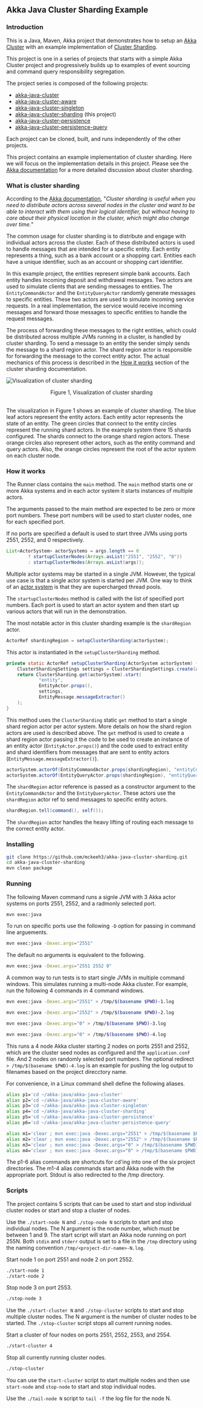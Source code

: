 ## Akka Java Cluster Sharding Example

### Introduction

This is a Java, Maven, Akka project that demonstrates how to setup an
[Akka Cluster](https://doc.akka.io/docs/akka/current/index-cluster.html)
with an example implementation of
[Cluster Sharding](https://doc.akka.io/docs/akka/current/cluster-sharding.html).

This project is one in a series of projects that starts with a simple Akka Cluster project and progressively builds up to examples of event sourcing and command query responsibility segregation.

The project series is composed of the following projects:
* [akka-java-cluster](https://github.com/mckeeh3/akka-java-cluster)
* [akka-java-cluster-aware](https://github.com/mckeeh3/akka-java-cluster-aware)
* [akka-java-cluster-singleton](https://github.com/mckeeh3/akka-java-cluster-singleton)
* [akka-java-cluster-sharding](https://github.com/mckeeh3/akka-java-cluster-sharding) (this project)
* [akka-java-cluster-persistence](https://github.com/mckeeh3/akka-java-cluster-persistence)
* [akka-java-cluster-persistence-query](https://github.com/mckeeh3/akka-java-cluster-persistence-query)

Each project can be cloned, built, and runs independently of the other projects.

This project contains an example implementation of cluster sharding. Here we will focus on the implementation details in this project. Please see the
[Akka documentation](https://doc.akka.io/docs/akka/current/cluster-sharding.html)
for a more detailed discussion about cluster sharding.

### What is cluster sharding

According to the [Akka documentation](https://doc.akka.io/docs/akka/current/cluster-sharding.html#introduction),
"*Cluster sharding is useful when you need to distribute actors across several nodes in the cluster and want to be able to interact with them using their logical identifier, but without having to care about their physical location in the cluster, which might also change over time.*"

The common usage for cluster sharding is to distribute and engage with individual actors across the cluster. Each of these distributed actors is used to handle messages that are intended for a specific entity. Each entity represents a thing, such as a bank account or a shopping cart. Entities each have a unique identifier, such as an account or shopping cart identifier.

In this example project, the entities represent simple bank accounts. Each entity handles incoming deposit and withdrawal messages. Two actors are used to simulate clients that are sending messages to entities. The `EntityCommandActor` and the `EntityQueryActor` randomly generate messages to specific entities. These two actors are used to simulate incoming service requests. In a real implementation, the service would receive incoming messages and forward those messages to specific entities to handle the request messages.

The process of forwarding these messages to the right entities, which could be distributed across multiple JVMs running in a cluster, is handled by cluster sharding. To send a message to an entity the sender simply sends the message to a shard region actor. The shard region actor is responsible for forwarding the message to the correct entity actor. The actual mechanics of this process is described in the
[How it works](https://doc.akka.io/docs/akka/current/cluster-sharding.html#how-it-works)
section of the cluster sharding documentation.

![Visualization of cluster sharding](docs/images/akka-cluster-k8-3-pods.png)
<center>Figure 1, Visualization of cluster sharding</center><br/>

The visualization in Figure 1 shows an example of cluster sharding. The blue leaf actors represent the entity actors. Each entity actor represents the state of an entity. The green circles that connect to the entity circles represent the running shard actors. In the example system there 15 shards configured. The shards connect to the orange shard region actors. These orange circles also represent other actors, such as the entity command and query actors. Also, the orange circles represent the root of the actor system on each cluster node.

### How it works

The Runner class contains the `main` method. The `main` method starts one or more Akka systems and in each actor system it starts instances of multiple actors.

The arguments passed to the main method are expected to be zero or more port numbers. These port numbers will be used to start cluster nodes, one for each specified port.

If no ports are specified a default is used to start three JVMs using ports 2551, 2552, and 0 respectively.

~~~java
List<ActorSystem> actorSystems = args.length == 0
        ? startupClusterNodes(Arrays.asList("2551", "2552", "0"))
        : startupClusterNodes(Arrays.asList(args));
~~~

Multiple actor systems may be started in a single JVM. However, the typical use case is that a single actor system is started per JVM. One way to think of an
[actor system](https://doc.akka.io/docs/akka/current/general/actor-systems.html)
is that they are supercharged thread pools.

The `startupClusterNodes` method is called with the list of specified port numbers. Each port is used to start an actor system and then start up various actors that will run in the demonstration.

The most notable actor in this cluster sharding example is the `shardRegion` actor.

~~~java
ActorRef shardingRegion = setupClusterSharding(actorSystem);
~~~

This actor is instantiated in the `setupClusterSharding` method.

~~~java
private static ActorRef setupClusterSharding(ActorSystem actorSystem) {
    ClusterShardingSettings settings = ClusterShardingSettings.create(actorSystem);
    return ClusterSharding.get(actorSystem).start(
            "entity",
            EntityActor.props(),
            settings,
            EntityMessage.messageExtractor()
    );
}
~~~

This method uses the `ClusterSharding` static `get` method to start a single shard region actor per actor system. More details on how the shard region actors are used is described above. The `get` method is used to create a shard region actor passing it the code to be used to create an instance of an entity actor (`EntityActor.props()`) and the code used to extract entity and shard identifiers from messages that are sent to entity actors (`EntityMessage.messageExtractor()`).

~~~java
actorSystem.actorOf(EntityCommandActor.props(shardingRegion), "entityCommand");
actorSystem.actorOf(EntityQueryActor.props(shardingRegion), "entityQuery");
~~~

The `shardRegion` actor reference is passed as a constructor argument to the `EntityCommandActor` and the `EntityQueryActor`. These actors use the `shardRegion` actor ref to send messages to specific entity actors.

~~~java
shardRegion.tell(command(), self());
~~~

The `shardRegion` actor handles the heavy lifting of routing each message to the correct entity actor.

### Installing

~~~bash
git clone https://github.com/mckeeh3/akka-java-cluster-sharding.git
cd akka-java-cluster-sharding
mvn clean package
~~~

### Running

The following Maven command runs a signle JVM with 3 Akka actor systems on ports 2551, 2552, and a radmonly selected port.
~~~bash
mvn exec:java
~~~
To run on specific ports use the following `-D` option for passing in command line arguements.
~~~bash
mvn exec:java -Dexec.args="2551"
~~~
The default no arguments is equivalent to the following.
~~~bash
mvn exec:java -Dexec.args="2551 2552 0"
~~~
A common way to run tests is to start single JVMs in multiple command windows. This simulates running a multi-node Akka cluster.
For example, run the following 4 commands in 4 command windows.
~~~bash
mvn exec:java -Dexec.args="2551" > /tmp/$(basename $PWD)-1.log
~~~
~~~bash
mvn exec:java -Dexec.args="2552" > /tmp/$(basename $PWD)-2.log
~~~
~~~bash
mvn exec:java -Dexec.args="0" > /tmp/$(basename $PWD)-3.log
~~~
~~~bash
mvn exec:java -Dexec.args="0" > /tmp/$(basename $PWD)-4.log
~~~
This runs a 4 node Akka cluster starting 2 nodes on ports 2551 and 2552, which are the cluster seed nodes as configured and the `application.conf` file.
And 2 nodes on randomly selected port numbers.
The optional redirect `> /tmp/$(basename $PWD)-4.log` is an example for pushing the log output to filenames based on the project direcctory name.

For convenience, in a Linux command shell define the following aliases.

~~~bash
alias p1='cd ~/akka-java/akka-java-cluster'
alias p2='cd ~/akka-java/akka-java-cluster-aware'
alias p3='cd ~/akka-java/akka-java-cluster-singleton'
alias p4='cd ~/akka-java/akka-java-cluster-sharding'
alias p5='cd ~/akka-java/akka-java-cluster-persistence'
alias p6='cd ~/akka-java/akka-java-cluster-persistence-query'

alias m1='clear ; mvn exec:java -Dexec.args="2551" > /tmp/$(basename $PWD)-1.log'
alias m2='clear ; mvn exec:java -Dexec.args="2552" > /tmp/$(basename $PWD)-2.log'
alias m3='clear ; mvn exec:java -Dexec.args="0" > /tmp/$(basename $PWD)-3.log'
alias m4='clear ; mvn exec:java -Dexec.args="0" > /tmp/$(basename $PWD)-4.log'
~~~

The p1-6 alias commands are shortcuts for cd'ing into one of the six project directories.
The m1-4 alias commands start and Akka node with the appropriate port. Stdout is also redirected to the /tmp directory.

### Scripts

The project contains 5 scripts that can be used to start and stop individual cluster nodes or start and stop a cluster of nodes.

Use the `./start-node N` and `./stop-node N` scripts to start and stop individual nodes. The N argument is the node number,
which must be between 1 and 9. The start script will start an Akka node running on port 255N. Both `stdin` and `stderr`
output is set to a file in the `/tmp` directory using the naming convention `/tmp/<project-dir-name>-N.log`.

Start node 1 on port 2551 and node 2 on port 2552.
~~~bash
./start-node 1
./start-node 2
~~~

Stop node 3 on port 2553.
~~~bash
./stop-node 3
~~~

Use the `./start-cluster N` and `./stop-cluster` scripts to start and stop multiple cluster nodes. The N argument is the
number of cluster nodes to be started. The `./stop-cluster` script stops all current running nodes.

Start a cluster of four nodes on ports 2551, 2552, 2553, and 2554.
~~~bash
./start-cluster 4
~~~

Stop all currently running cluster nodes.
~~~bash
./stop-cluster
~~~

You can use the `start-cluster` script to start multiple nodes and then use `start-node` and `stop-node`
to start and stop individual nodes.

Use the `./tail-node N` script to `tail -f` the log file for the node N.
